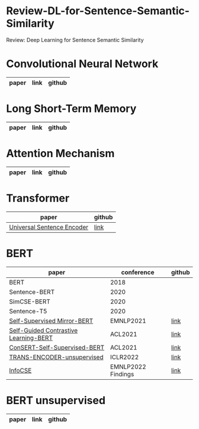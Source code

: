 # Review-DL-for-Sentence-Semantic-Similarity
Review: Deep Learning for Sentence Semantic Similarity

# Convolutional Neural Network

| paper | link | github |
|-------|------|--------|


# Long Short-Term Memory

| paper | link | github |
|-------|------|--------|


# Attention Mechanism

| paper | link | github |
|-------|------|--------|


# Transformer
| paper | github |
|-------|--------|
|[Universal Sentence Encoder](https://arxiv.org/pdf/1803.11175.pdf)| [link](https://github.com/MartinoMensio/spacy-universal-sentence-encoder)
# BERT 
| paper | conference |github | 
|-------|----  |--------|     
| BERT  | 2018 |  |    |
| Sentence-BERT  | 2020 |    |
| SimCSE-BERT    | 2020 |    |
| Sentence-T5    | 2020 |   |
| [Self-Supervised Mirror-BERT](https://arxiv.org/pdf/2104.08027.pdf)| EMNLP2021 | [link](https://github.com/cambridgeltl/mirror-bert) |
| [Self-Guided Contrastive Learning-BERT](https://arxiv.org/pdf/2106.07345.pdf)| ACL2021| [link](https://github.com/galsang/SG-BERT) |
| [ConSERT-Self-Supervised-BERT](https://arxiv.org/pdf/2105.11741.pdf) | ACL2021  | [link](https://github.com/yym6472/ConSERT) | 
| [TRANS-ENCODER-unsupervised](https://arxiv.org/pdf/2109.13059.pdf) | ICLR2022 | [link](https://github.com/amzn/trans-encoder) |
| [InfoCSE](https://arxiv.org/pdf/2210.06432.pdf) | EMNLP2022 Findings | [link](https://github.com/caskcsg/sentemb/tree/main/InfoCSE) | 



# BERT unsupervised

| paper | link | github |
|-------|------|--------|
